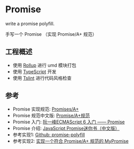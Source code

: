 # Promise
write a promise polyfill.

手写一个 Promise （实现 Promise/A+ 规范）

## 工程概述
- 使用 [Rollup](https://rollupjs.org) 进行 umd 模块打包 
- 使用 [TypeScript](https://www.typescriptlang.org) 开发
- 使用 [Tslint](https://palantir.github.io/tslint/) 进行代码风格检查

## 参考
- Promise 实现规范: [Promises/A+](https://promisesaplus.com/)
- Promise 规范中文版: [Promise/A+规范](https://segmentfault.com/a/1190000002452115)
- Promise 入门: [阮一峰ECMAScript 6 入门 —— Promise](http://es6.ruanyifeng.com/#docs/promise)
- Promise 介绍: [JavaScript Promise迷你书（中文版）](http://liubin.org/promises-book/)
- 参考实现1: [Github: promise-polyfill](https://github.com/taylorhakes/promise-polyfill/)
- 参考实现2: [实现一个符合 Promise/A+ 规范的 MyPromise](https://juejin.im/post/5a5837946fb9a01ca871e5be)
